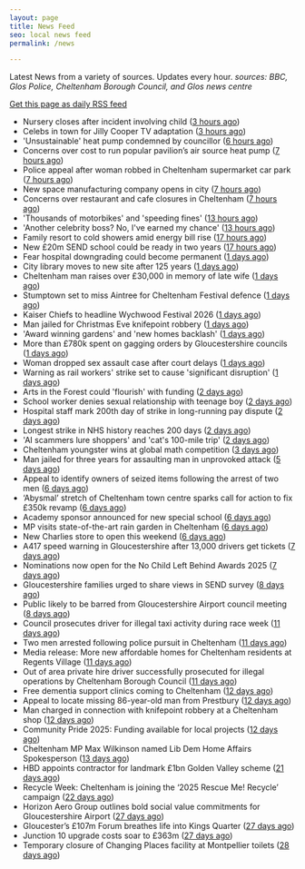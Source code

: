 ```yaml
---
layout: page
title: News Feed
seo: local news feed
permalink: /news

---
```


Latest News from a variety of sources. Updates every hour.
_sources: BBC, Glos Police, Cheltenham Borough Council, and Glos news centre_

[Get this page as daily RSS feed](/daily.rss)

<!-- news_marker starts -->
- Nursery closes after incident involving child ([3 hours ago](https://www.bbc.com/news/articles/cn97dgw7lxjo?at_medium=RSS&at_campaign=rss))
- Celebs in town for Jilly Cooper TV adaptation ([3 hours ago](https://www.bbc.com/news/articles/c30vl3e8pllo?at_medium=RSS&at_campaign=rss))
- 'Unsustainable' heat pump condemned by councillor ([6 hours ago](https://www.bbc.com/news/articles/cvgklly2j4eo?at_medium=RSS&at_campaign=rss))
- Concerns over cost to run popular pavilion’s air source heat pump ([7 hours ago](https://gloucesternewscentre.co.uk/concerns-over-cost-to-run-popular-pavilions-air-source-heat-pump/))
- Police appeal after woman robbed in Cheltenham supermarket car park ([7 hours ago](https://gloucesternewscentre.co.uk/police-appeal-after-woman-robbed-in-cheltenham-supermarket-car-park/))
- New space manufacturing company opens in city ([7 hours ago](https://www.bbc.com/news/articles/cn4j73gpmgno?at_medium=RSS&at_campaign=rss))
- Concerns over restaurant and cafe closures in Cheltenham ([7 hours ago](https://gloucesternewscentre.co.uk/concerns-over-restaurant-and-cafe-closures-in-cheltenham/))
- 'Thousands of motorbikes' and 'speeding fines' ([13 hours ago](https://www.bbc.com/news/articles/c874gzpwwl8o?at_medium=RSS&at_campaign=rss))
- 'Another celebrity boss? No, I've earned my chance' ([13 hours ago](https://www.bbc.com/sport/football/articles/czxn6wdk3xpo?at_medium=RSS&at_campaign=rss))
- Family resort to cold showers amid energy bill rise ([17 hours ago](https://www.bbc.com/news/articles/cj4y7yj81zvo?at_medium=RSS&at_campaign=rss))
- New £20m SEND school could be ready in two years ([17 hours ago](https://www.bbc.com/news/articles/cvgv0v2xn4zo?at_medium=RSS&at_campaign=rss))
- Fear hospital downgrading could become permanent ([1 days ago](https://www.bbc.com/news/articles/c4gpvpjlgzgo?at_medium=RSS&at_campaign=rss))
- City library moves to new site after 125 years ([1 days ago](https://www.bbc.com/news/videos/c8drpy943m8o?at_medium=RSS&at_campaign=rss))
- Cheltenham man raises over £30,000 in memory of late wife ([1 days ago](https://gloucesternewscentre.co.uk/cheltenham-man-raises-over-30000-in-memory-of-late-wife/))
- Stumptown set to miss Aintree for Cheltenham Festival defence ([1 days ago](https://gloucesternewscentre.co.uk/stumptown-set-to-miss-aintree-for-cheltenham-festival-defence/))
- Kaiser Chiefs to headline Wychwood Festival 2026 ([1 days ago](https://gloucesternewscentre.co.uk/kaiser-chiefs-to-headline-wychwood-festival-2026/))
- Man jailed for Christmas Eve knifepoint robbery ([1 days ago](https://www.bbc.com/news/articles/c62948pe5pro?at_medium=RSS&at_campaign=rss))
- 'Award winning gardens' and 'new homes backlash' ([1 days ago](https://www.bbc.com/news/articles/c4gwlenn78lo?at_medium=RSS&at_campaign=rss))
- More than £780k spent on gagging orders by Gloucestershire councils ([1 days ago](https://gloucesternewscentre.co.uk/more-than-780k-spent-on-gagging-orders-by-gloucestershire-councils/))
- Woman dropped sex assault case after court delays ([1 days ago](https://www.bbc.com/news/articles/cy50zp3dvxro?at_medium=RSS&at_campaign=rss))
- Warning as rail workers' strike set to cause 'significant disruption' ([1 days ago](https://www.bbc.com/news/articles/c2knl98j3pdo?at_medium=RSS&at_campaign=rss))
- Arts in the Forest could 'flourish' with funding ([2 days ago](https://www.bbc.com/news/articles/cn76738x772o?at_medium=RSS&at_campaign=rss))
- School worker denies sexual relationship with teenage boy ([2 days ago](https://gloucesternewscentre.co.uk/school-worker-denies-sexual-relationship-with-teenage-boy/))
- Hospital staff mark 200th day of strike in long-running pay dispute ([2 days ago](https://gloucesternewscentre.co.uk/hospital-staff-mark-200th-day-of-strike-in-long-running-pay-dispute/))
- Longest strike in NHS history reaches 200 days ([2 days ago](https://www.bbc.com/news/articles/c3e7qn4z23eo?at_medium=RSS&at_campaign=rss))
- 'AI scammers lure shoppers' and 'cat's 100-mile trip' ([2 days ago](https://www.bbc.com/news/articles/c93105yg8vgo?at_medium=RSS&at_campaign=rss))
- Cheltenham youngster wins at global math competition ([3 days ago](https://gloucesternewscentre.co.uk/cheltenham-youngster-wins-at-global-math-competition/))
- Man jailed for three years for assaulting man in unprovoked attack ([5 days ago](https://gloucesternewscentre.co.uk/man-jailed-for-three-years-for-assaulting-man-in-unprovoked-attack/))
- Appeal to identify owners of seized items following the arrest of two men ([6 days ago](https://gloucesternewscentre.co.uk/62581-2/))
- ‘Abysmal’ stretch of Cheltenham town centre sparks call for action to fix £350k revamp ([6 days ago](https://gloucesternewscentre.co.uk/abysmal-stretch-of-cheltenham-town-centre-sparks-call-for-action-to-fix-350k-revamp/))
- Academy sponsor announced for new special school ([6 days ago](https://gloucesternewscentre.co.uk/academy-sponsor-announced-for-new-special-school/))
- MP visits state-of-the-art rain garden in Cheltenham ([6 days ago](https://gloucesternewscentre.co.uk/mp-visits-state-of-the-art-rain-garden-in-cheltenham/))
- New Charlies store to open this weekend ([6 days ago](https://gloucesternewscentre.co.uk/new-charlies-store-to-open-this-weekend/))
- A417 speed warning in Gloucestershire after 13,000 drivers get tickets ([7 days ago](https://gloucesternewscentre.co.uk/a417-speed-warning-in-gloucestershire-after-13000-drivers-get-tickets/))
- Nominations now open for the No Child Left Behind Awards 2025 ([7 days ago](https://www.cheltenham.gov.uk/news/article/3057/nominations_now_open_for_the_no_child_left_behind_awards_2025))
- Gloucestershire families urged to share views in SEND survey ([8 days ago](https://gloucesternewscentre.co.uk/gloucestershire-families-urged-to-share-views-in-send-survey/))
- Public likely to be barred from Gloucestershire Airport council meeting ([8 days ago](https://gloucesternewscentre.co.uk/public-likely-to-be-barred-from-gloucestershire-airport-council-meeting/))
- Council prosecutes driver for illegal taxi activity during race week ([11 days ago](https://gloucesternewscentre.co.uk/council-prosecutes-driver-for-illegal-taxi-activity-during-race-week/))
- Two men arrested following police pursuit in Cheltenham ([11 days ago](https://gloucesternewscentre.co.uk/two-men-arrested-following-police-pursuit-in-cheltenham/))
- Media release: More new affordable homes for Cheltenham residents at Regents Village ([11 days ago](https://www.cheltenham.gov.uk/news/article/3055/media_release_more_new_affordable_homes_for_cheltenham_residents_at_regents_village))
- Out of area private hire driver successfully prosecuted for illegal operations by Cheltenham Borough Council ([11 days ago](https://www.cheltenham.gov.uk/news/article/3054/out_of_area_private_hire_driver_successfully_prosecuted_for_illegal_operations_by_cheltenham_borough_council))
- Free dementia support clinics coming to Cheltenham ([12 days ago](https://gloucesternewscentre.co.uk/free-dementia-support-clinics-coming-to-cheltenham/))
- Appeal to locate missing 86-year-old man from Prestbury ([12 days ago](https://gloucesternewscentre.co.uk/appeal-to-locate-missing-86-year-old-man-from-prestbury/))
- Man charged in connection with knifepoint robbery at a Cheltenham shop ([12 days ago](https://gloucesternewscentre.co.uk/man-charged-in-connection-with-knifepoint-robbery-at-a-cheltenham-shop/))
- Community Pride 2025: Funding available for local projects ([12 days ago](https://www.cheltenham.gov.uk/news/article/3053/community_pride_2025_funding_available_for_local_projects))
- Cheltenham MP Max Wilkinson named Lib Dem Home Affairs Spokesperson ([13 days ago](https://gloucesternewscentre.co.uk/cheltenham-mp-max-wilkinson-named-lib-dem-home-affairs-spokesperson/))
- HBD appoints contractor for landmark £1bn Golden Valley scheme ([21 days ago](https://www.cheltenham.gov.uk/news/article/3052/hbd_appoints_contractor_for_landmark_1bn_golden_valley_scheme))
- Recycle Week: Cheltenham is joining the ‘2025 Rescue Me! Recycle’ campaign ([22 days ago](https://www.cheltenham.gov.uk/news/article/3051/recycle_week_cheltenham_is_joining_the_2025_rescue_me_recycle_campaign))
- Horizon Aero Group outlines bold social value commitments for Gloucestershire Airport ([27 days ago](https://www.cheltenham.gov.uk/news/article/3050/horizon_aero_group_outlines_bold_social_value_commitments_for_gloucestershire_airport))
- Gloucester’s £107m Forum breathes life into Kings Quarter ([27 days ago](https://www.bbc.co.uk/sounds/play/p0m3bdlx?at_medium=RSS&at_campaign=rss))
- Junction 10 upgrade costs soar to £363m ([27 days ago](https://www.bbc.co.uk/sounds/play/p0m3b7xf?at_medium=RSS&at_campaign=rss))
- Temporary closure of Changing Places facility at Montpellier toilets ([28 days ago](https://www.cheltenham.gov.uk/news/article/3048/temporary_closure_of_changing_places_facility_at_montpellier_toilets))

<!-- news_marker ends -->

